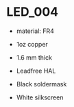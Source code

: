 # LED_004

- material: FR4

- 1oz copper
- 1.6 mm thick
- Leadfree HAL
- Black soldermask
- White silkscreen